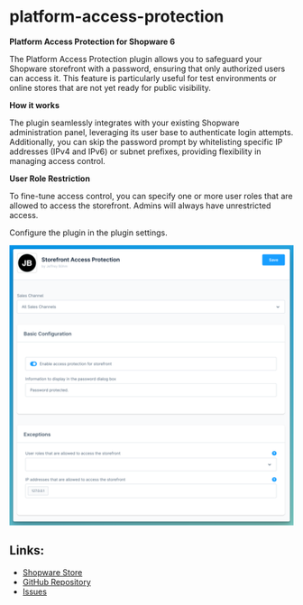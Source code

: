 platform-access-protection
==========================

**Platform Access Protection for Shopware 6**

The Platform Access Protection plugin allows you to safeguard your Shopware storefront with
a password, ensuring that only authorized users can access it. This feature is particularly
useful for test environments or online stores that are not yet ready for public visibility.

**How it works**

The plugin seamlessly integrates with your existing Shopware administration panel, leveraging
its user base to authenticate login attempts. Additionally, you can skip the password prompt by
whitelisting specific IP addresses (IPv4 and IPv6) or subnet prefixes, providing flexibility in
managing access control.

**User Role Restriction**

To fine-tune access control, you can specify one or more user roles that are allowed to access the
storefront. Admins will always have unrestricted access.

Configure the plugin in the plugin settings.

![Screenshot, showing the plugin settings](https://raw.githubusercontent.com/jeboehm/platform-access-protection/main/src/Resources/store/screenshot_settings_en.png)

Links:
------

- [Shopware Store](https://store.shopware.com/jeboe28464820812f/storefront-zugangsschutz.html)
- [GitHub Repository](https://github.com/jeboehm/platform-access-protection)
- [Issues](https://github.com/jeboehm/platform-access-protection/issues)
